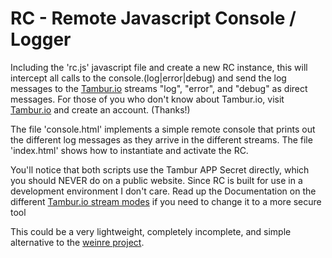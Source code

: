 RC - Remote Javascript Console / Logger
=======================================

Including the 'rc.js' javascript file and create a new RC instance, this will intercept all calls to the console.(log|error|debug)
and send the log messages to the [Tambur.io](http://tambur.io) streams "log", "error", and "debug" as direct messages. 
For those of you who don't know about Tambur.io, visit [Tambur.io](http://tambur.io) and create an account. (Thanks!)

The file 'console.html' implements a simple remote console that prints out the different log messages as they arrive in the different streams.
The file 'index.html' shows how to instantiate and activate the RC.

You'll notice that both scripts use the Tambur APP Secret directly, which you should NEVER do on a public website. Since RC is built for use in a development environment I don't care.
Read up the Documentation on the different [Tambur.io stream modes](https://github.com/tamburio/tambur.js#modes) if you need to change it to a more secure tool 

This could be a very lightweight, completely incomplete, and simple alternative to the [weinre project](http://people.apache.org/~pmuellr/weinre/docs/1.x/1.5.0/).